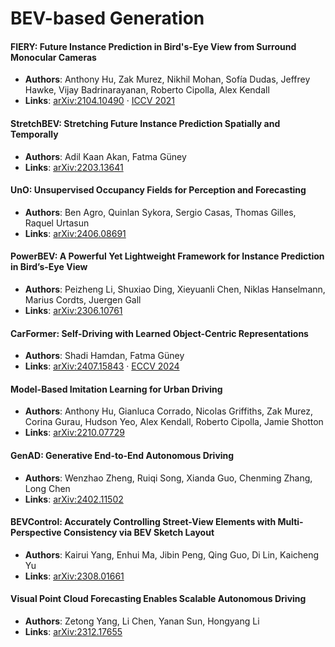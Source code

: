# BEV-based Generation


#### FIERY: Future Instance Prediction in Bird's-Eye View from Surround Monocular Cameras

* **Authors**: Anthony Hu, Zak Murez, Nikhil Mohan, Sofía Dudas, Jeffrey Hawke, Vijay Badrinarayanan, Roberto Cipolla, Alex Kendall
* **Links**: [arXiv:2104.10490](https://arxiv.org/abs/2104.10490) · [ICCV 2021](https://openaccess.thecvf.com/content/ICCV2021/papers/Hu_FIERY_Future_Instance_Prediction_in_Birds-Eye_View_From_Surround_Monocular_ICCV_2021_paper.pdf)

#### StretchBEV: Stretching Future Instance Prediction Spatially and Temporally

* **Authors**: Adil Kaan Akan, Fatma Güney
* **Links**: [arXiv:2203.13641](https://arxiv.org/abs/2203.13641)

#### UnO: Unsupervised Occupancy Fields for Perception and Forecasting

* **Authors**: Ben Agro, Quinlan Sykora, Sergio Casas, Thomas Gilles, Raquel Urtasun
* **Links**: [arXiv:2406.08691](https://arxiv.org/abs/2406.08691)

#### PowerBEV: A Powerful Yet Lightweight Framework for Instance Prediction in Bird’s-Eye View

* **Authors**: Peizheng Li, Shuxiao Ding, Xieyuanli Chen, Niklas Hanselmann, Marius Cordts, Juergen Gall
* **Links**: [arXiv:2306.10761](https://arxiv.org/abs/2306.10761)

#### CarFormer: Self-Driving with Learned Object-Centric Representations

* **Authors**: Shadi Hamdan, Fatma Güney
* **Links**: [arXiv:2407.15843](https://arxiv.org/abs/2407.15843) · [ECCV 2024](https://link.springer.com/content/pdf/10.1007/978-3-031-72652-1.pdf)

#### Model-Based Imitation Learning for Urban Driving

* **Authors**: Anthony Hu, Gianluca Corrado, Nicolas Griffiths, Zak Murez, Corina Gurau, Hudson Yeo, Alex Kendall, Roberto Cipolla, Jamie Shotton
* **Links**: [arXiv:2210.07729](https://arxiv.org/abs/2210.07729)

#### GenAD: Generative End-to-End Autonomous Driving

* **Authors**: Wenzhao Zheng, Ruiqi Song, Xianda Guo, Chenming Zhang, Long Chen
* **Links**: [arXiv:2402.11502](https://arxiv.org/abs/2402.11502)

#### BEVControl: Accurately Controlling Street-View Elements with Multi-Perspective Consistency via BEV Sketch Layout

* **Authors**: Kairui Yang, Enhui Ma, Jibin Peng, Qing Guo, Di Lin, Kaicheng Yu
* **Links**: [arXiv:2308.01661](https://arxiv.org/abs/2308.01661)

#### Visual Point Cloud Forecasting Enables Scalable Autonomous Driving

* **Authors**: Zetong Yang, Li Chen, Yanan Sun, Hongyang Li
* **Links**: [arXiv:2312.17655](https://arxiv.org/abs/2312.17655)
